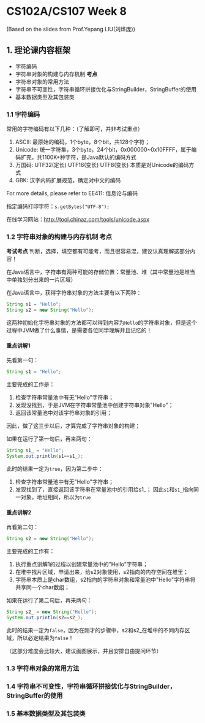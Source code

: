 # CS102A/CS107 Week 8
(Based on the slides from Prof.Yepang LIU(刘烨庞))        

## 1. 理论课内容框架
- 字符编码
- 字符串对象的构建与内存机制 **考点**
- 字符串对象的常用方法
- 字符串不可变性，字符串循环拼接优化与StringBuilder，StringBuffer的使用
- 基本数据类型及其包装类

### 1.1 字符编码

常用的字符编码有以下几种：（了解即可，并非考试重点）        
1. ASCII: 最原始的编码，1个byte，8个bit，共128个字符；
2. Unicode: 统一字符集，3个byte，24个bit，0x000000~0x10FFFF，属于编码扩充，共1100K+种字符，是Java默认的编码方式
3. 万国码: UTF32(定长) UTF16(变长) UTF8(变长) 本质是对Unicode的编码方式
4. GBK: 汉字内码扩展规范，确定对中文的编码

For more details, please refer to EE411: 信息论与编码

指定编码打印字符：```s.getBytes("UTF-8");```

在线学习网站：http://tool.chinaz.com/tools/unicode.aspx

### 1.2 字符串对象的构建与内存机制 考点

**考试考点** 判断，选择，填空都有可能考，而且很容易混，建议认真理解这部分内容！

在Java语言中，字符串有两种可能的存储位置：常量池、堆（其中常量池是堆当中单独划分出来的一片区域）

在Java语言中，获得字符串对象的方法主要有以下两种：

```java
String s1 = "Hello";
String s2 = new String("Hello");
```

这两种初始化字符串对象的方法都可以得到内容为```Hello```的字符串对象，但是这个过程中JVM做了什么事情，是需要各位同学理解并且记忆的！

#### 重点讲解1

先看第一句：
```java
String s1 = "Hello";
```
主要完成的工作是：
1. 检查字符串常量池中有无"Hello"字符串；
2. 发现没找到，于是JVM在字符串常量池中创建字符串对象"Hello"；
3. 返回该常量池中对该字符串对象的引用；

因此，做了这三步以后，才算完成了字符串对象的构建；

如果在运行了第一句后，再来两句：
```java
String s1_ = "Hello";
System.out.println(s1==s1_);
```
此时的结果一定为```true```，因为第二步中：
1. 检查字符串常量池中有无"Hello"字符串；
2. 发现找到了，直接返回该字符串在常量池中的引用给s1_；
因此```s1```和```s1_```指向同一对象，地址相同，所以为```true```

#### 重点讲解2

再看第二句：
```java
String s2 = new String("Hello");
```
主要完成的工作有：
1. 执行重点讲解1的过程以创建常量池中的"Hello"字符串；
2. 在堆中找片区域，申请出来，给s2对象使用，s2指向的内存空间在堆里；
3. 字符串本质上是char数组，s2指向的字符串对象和常量池中"Hello"字符串将共享同一个char数组；


如果在运行了第二句后，再来两句：
```java
String s2_ = new String("Hello");
System.out.println(s2==s2_);
```
此时的结果一定为```false```，因为在刚才的步骤中，s2和s2_在堆中的不同内存区域，所以必定结果为```false```！

（这部分难度会比较大，建议画图展示，并且安排自由提问环节）

### 1.3 字符串对象的常用方法
### 1.4 字符串不可变性，字符串循环拼接优化与StringBuilder，StringBuffer的使用
### 1.5 基本数据类型及其包装类
